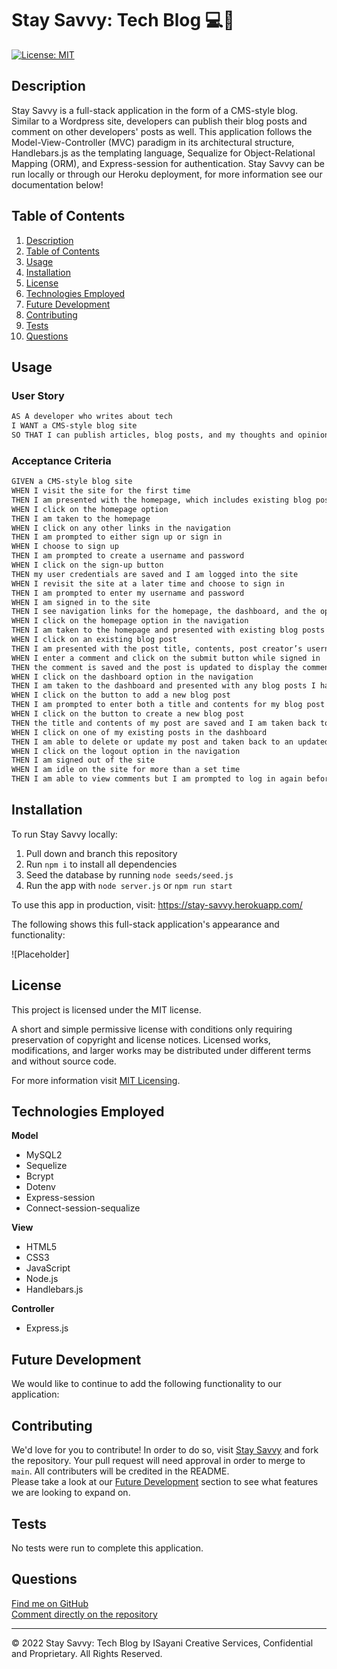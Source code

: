 # Stay Savvy: Tech Blog 💻🚀
[![License: MIT](https://img.shields.io/badge/License-MIT-yellow.svg)](https://opensource.org/licenses/MIT)

## Description

Stay Savvy is a full-stack application in the form of a CMS-style blog. Similar to a Wordpress site, developers can publish their blog posts and comment on other developers' posts as well. This application follows the Model-View-Controller (MVC) paradigm in its architectural structure, Handlebars.js as the templating language, Sequalize for Object-Relational Mapping (ORM), and Express-session for authentication. Stay Savvy can be run locally or through our Heroku deployment, for more information see our documentation below!

## Table of Contents
1. [Description](#description)
2. [Table of Contents](#table-of-contents)
3. [Usage](#usage)
4. [Installation](#installation)
5. [License](#license)
6. [Technologies Employed](#technologies-employed)
7. [Future Development](#future-development)
8. [Contributing](#contributing)
9. [Tests](#tests)
10. [Questions](#questions)

## Usage
### User Story

```md
AS A developer who writes about tech
I WANT a CMS-style blog site
SO THAT I can publish articles, blog posts, and my thoughts and opinions
```

### Acceptance Criteria 

```md
GIVEN a CMS-style blog site
WHEN I visit the site for the first time
THEN I am presented with the homepage, which includes existing blog posts if any have been posted; navigation links for the homepage and the dashboard; and the option to log in
WHEN I click on the homepage option
THEN I am taken to the homepage
WHEN I click on any other links in the navigation
THEN I am prompted to either sign up or sign in
WHEN I choose to sign up
THEN I am prompted to create a username and password
WHEN I click on the sign-up button
THEN my user credentials are saved and I am logged into the site
WHEN I revisit the site at a later time and choose to sign in
THEN I am prompted to enter my username and password
WHEN I am signed in to the site
THEN I see navigation links for the homepage, the dashboard, and the option to log out
WHEN I click on the homepage option in the navigation
THEN I am taken to the homepage and presented with existing blog posts that include the post title and the date created
WHEN I click on an existing blog post
THEN I am presented with the post title, contents, post creator’s username, and date created for that post and have the option to leave a comment
WHEN I enter a comment and click on the submit button while signed in
THEN the comment is saved and the post is updated to display the comment, the comment creator’s username, and the date created
WHEN I click on the dashboard option in the navigation
THEN I am taken to the dashboard and presented with any blog posts I have already created and the option to add a new blog post
WHEN I click on the button to add a new blog post
THEN I am prompted to enter both a title and contents for my blog post
WHEN I click on the button to create a new blog post
THEN the title and contents of my post are saved and I am taken back to an updated dashboard with my new blog post
WHEN I click on one of my existing posts in the dashboard
THEN I am able to delete or update my post and taken back to an updated dashboard
WHEN I click on the logout option in the navigation
THEN I am signed out of the site
WHEN I am idle on the site for more than a set time
THEN I am able to view comments but I am prompted to log in again before I can add, update, or delete comments
```

## Installation
To run Stay Savvy locally:

1. Pull down and branch this repository
2. Run ```npm i``` to install all dependencies
3. Seed the database by running ```node seeds/seed.js```
4. Run the app with ```node server.js``` or ```npm run start```

To use this app in production, visit: https://stay-savvy.herokuapp.com/

The following shows this full-stack application's appearance and functionality:

![Placeholder]

## License
This project is licensed under the MIT license.

A short and simple permissive license with conditions only requiring preservation of copyright and license notices. Licensed works, modifications, and larger works may be distributed under different terms and without source code.<p/>For more information visit [MIT Licensing](https://choosealicense.com/licenses/mit/).

## Technologies Employed
<strong>Model</strong>
* MySQL2
* Sequelize
* Bcrypt
* Dotenv
* Express-session
* Connect-session-sequalize

<strong>View</strong>
* HTML5
* CSS3
* JavaScript
* Node.js
* Handlebars.js

<strong>Controller</strong>
* Express.js

## Future Development
We would like to continue to add the following functionality to our application:

## Contributing
We'd love for you to contribute! In order to do so, visit [Stay Savvy](https://github.com/isayani/mvc-tech-blog) and fork the repository. Your pull request will need approval in order to merge to ```main```. All contributers will be credited in the README.<br/>Please take a look at our [Future Development](#future-development) section to see what features we are looking to expand on.

## Tests
No tests were run to complete this application.

## Questions
[Find me on GitHub](https://github.com/isayani)<br/>
[Comment directly on the repository](https://github.com/isayani/mvc-tech-blog)

- - -
© 2022 Stay Savvy: Tech Blog by ISayani Creative Services, Confidential and Proprietary. All Rights Reserved.
